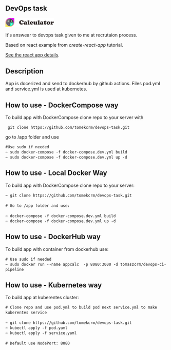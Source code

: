 DevOps task
---
<img src="Logotype primary.png" width="30%" height="30%" />

It's answear to devops task given to me at recrutaion process.

Based on react example from *create-react-app* tutorial.

[See the react app details](https://github.com/ahfarmer/calculator).


Description
--
App is docerized and send to dockerhub by github actions.
Files pod.yml and service.yml is used at kubernetes.


How to use - DockerCompose way
--
To build app with DockerCompose clone repo to your server with 
```
 git clone https://github.com/tomekcrm/devops-task.git
```
go to /app folder and use
 
```
#Use sudo if needed
~ sudo docker-compose -f docker-compose.dev.yml build
~ sudo docker-compose -f docker-compose.dev.yml up -d
```


How to use - Local Docker Way
--
To build app with DockerCompose clone repo to your server:
```
~ git clone https://github.com/tomekcrm/devops-task.git

# Go to /app folder and use:

~ docker-compose -f docker-compose.dev.yml build
~ docker-compose -f docker-compose.dev.yml up -d
```


How to use - DockerHub way
--
To build app with container from dockerhub use:
```
# Use sudo if needed
~ sudo docker run --name appcalc  -p 8080:3000 -d tomaszcrm/devops-ci-pipeline

```


How to use - Kubernetes way
--
To build app at kuberentes cluster:
```
# Clone repo and use pod.yml to build pod next service.yml to make kuberentes service

~ git clone https://github.com/tomekcrm/devops-task.git
~ kubectl apply -f pod.yaml
~ kubectl apply -f service.yaml
 
# Default use NodePort: 8080

```

